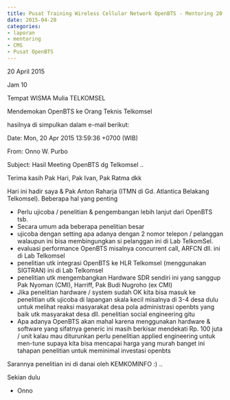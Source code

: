 ```yaml
---
title: Pusat Training Wireless Cellular Network OpenBTS - Mentoring 20 April 2015
date: 2015-04-20
categories:
- laporan
- mentoring
- CMS
- Pusat OpenBTS
---
```


20 April 2015

Jam 10

Tempat WISMA Mulia TELKOMSEL

Mendemokan OpenBTS ke Orang Teknis Telkomsel

hasilnya di simpulkan dalam e-mail berikut:

Date: Mon, 20 Apr 2015 13:59:36 +0700 (WIB)

From: Onno W. Purbo

Subject: Hasil Meeting OpenBTS dg Telkomsel ..

Terima kasih Pak Hari, Pak Ivan, Pak Ratma dkk

Hari ini hadir saya & Pak Anton Raharja (ITMN di Gd. Atlantica Belakang Telkomsel). Beberapa hal yang penting
* Perlu ujicoba / penelitian & pengembangan lebih lanjut dari OpenBTS tsb.
* Secara umum ada beberapa penelitian besar
* ujicoba dengan setting apa adanya dengan 2 nomor telepon / pelanggan walaupun ini bisa membingungkan si pelanggan ini di Lab TelkomSel.
* evaluasi performance OpenBTS misalnya concurrent call, ARFCN dll. ini di Lab Telkomsel
* penelitian utk integrasi OpenBTS ke HLR Telkomsel (menggunakan SIGTRAN) ini di Lab Telkomsel
* penelitian utk mengembangkan Hardware SDR sendiri ini yang sanggup Pak Nyoman (CMI), Harriff, Pak Budi Nugroho (ex CMI)
* Jika penelitian hardware / system sudah OK kita bisa masuk ke penelitian utk ujicoba di lapangan skala kecil misalnya di 3-4 desa dulu untuk melihat reaksi masyarakat desa pola administrasi openbts yang baik utk masyarakat desa dll. penelitian social engineering gitu
* Apa adanya OpenBTS akan mahal karena menggunakan hardware & software yang sifatnya generic ini masih berkisar mendekati Rp. 100 juta / unit kalau mau diturunkan perlu penelitian applied engineering untuk men-tune supaya kita bisa mencapai harga yang murah banget ini tahapan penelitian untuk meminimal investasi openbts

Sarannya penelitian ini di danai oleh KEMKOMINFO :) ..

Sekian dulu

- Onno
